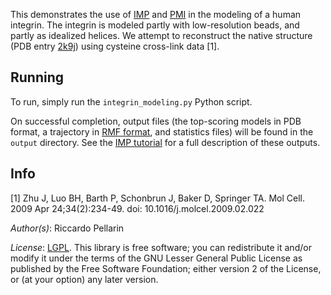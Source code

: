 This demonstrates the use of [IMP](http://integrativemodeling.org)
and [PMI](https://github.com/salilab/pmi) in the modeling of a human integrin.
The integrin is modeled partly with low-resolution beads, and partly as
idealized helices. We attempt to reconstruct the native structure
(PDB entry [2k9j](http://www.rcsb.org/pdb/explore.do?structureId=2k9j)) using
cysteine cross-link data [1].

## Running

To run, simply run the `integrin_modeling.py` Python script.

On successful completion, output files (the top-scoring models in PDB format,
a trajectory in [RMF format](http://integrativemodeling.org/rmf/), and
statistics files) will be found in the `output` directory. See the
[IMP tutorial](http://integrativemodeling.org/nightly/doc/tutorial/rnapolii_3.html)
for a full description of these outputs.

## Info
[1] Zhu J, Luo BH, Barth P, Schonbrun J, Baker D, Springer TA. Mol Cell. 2009 Apr 24;34(2):234-49. doi: 10.1016/j.molcel.2009.02.022

_Author(s)_: Riccardo Pellarin

_License_: [LGPL](http://www.gnu.org/licenses/old-licenses/lgpl-2.1.html).
This library is free software; you can redistribute it and/or
modify it under the terms of the GNU Lesser General Public
License as published by the Free Software Foundation; either
version 2 of the License, or (at your option) any later version.
